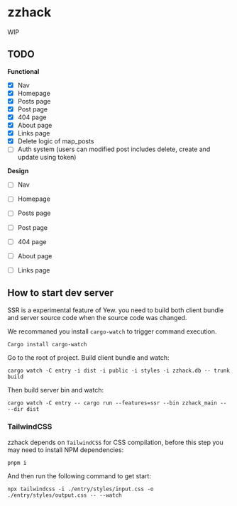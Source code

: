 # zzhack
WIP

## TODO
**Functional**
- [x] Nav
- [x] Homepage
- [x] Posts page
- [x] Post page
- [x] 404 page
- [x] About page
- [x] Links page
- [x] Delete logic of map_posts
- [ ] Auth system (users can modified post includes delete, create and update using token)

**Design**
- [ ] Nav
- [ ] Homepage
- [ ] Posts page
- [ ] Post page
- [ ] 404 page
- [ ] About page
- [ ] Links page


## How to start dev server
SSR is a experimental feature of Yew. you need to build both client bundle and server source code when the source code was changed.

We recommaned you install `cargo-watch` to trigger command execution. 
```shell
Cargo install cargo-watch
```

Go to the root of project. Build client bundle and watch:
```shell
cargo watch -C entry -i dist -i public -i styles -i zzhack.db -- trunk build
```

Then build server bin and watch:
```shell
cargo watch -C entry -- cargo run --features=ssr --bin zzhack_main -- --dir dist
```


### TailwindCSS
zzhack depends on `TailwindCSS` for CSS compilation, before this step you may need to install NPM dependencies:
```shell
pnpm i
```

And then run the following command to get start:
```shell
npx tailwindcss -i ./entry/styles/input.css -o ./entry/styles/output.css -- --watch
```

